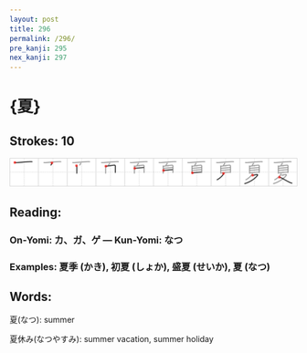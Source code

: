 ```yaml
---
layout: post
title: 296
permalink: /296/
pre_kanji: 295
nex_kanji: 297
---
```


# {夏}

## Strokes: 10

<div class="stroke"><img src="../images/E5A48F.png" /></div>

## Reading:

### On-Yomi: カ、ガ、ゲ &mdash; Kun-Yomi: なつ

### Examples: 夏季 (かき), 初夏 (しょか), 盛夏 (せいか), 夏 (なつ)

## Words:

夏(なつ): summer

夏休み(なつやすみ): summer vacation, summer holiday
